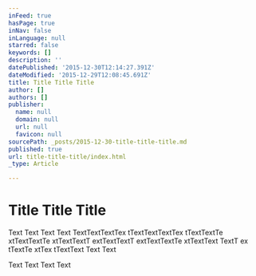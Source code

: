 ```yaml
---
inFeed: true
hasPage: true
inNav: false
inLanguage: null
starred: false
keywords: []
description: ''
datePublished: '2015-12-30T12:14:27.391Z'
dateModified: '2015-12-29T12:08:45.691Z'
title: Title Title Title
author: []
authors: []
publisher:
  name: null
  domain: null
  url: null
  favicon: null
sourcePath: _posts/2015-12-30-title-title-title.md
published: true
url: title-title-title/index.html
_type: Article

---
```

# Title Title Title

Text Text Text Text TextTextTextTex tTextTextTextTex tTextTextTe xtTextTextTe xtTextTextT extTextTextT extTextTextTe xtTextText TextT ex tTextTe xtTex tTextText Text Text 

Text Text Text Text